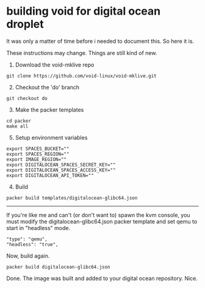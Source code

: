 # building void for digital ocean droplet

It was only a matter of time before i needed to document this. So here it is.

These instructions may change. Things are still kind of new. 

1. Download the void-mklive repo
```
git clone https://github.com/void-linux/void-mklive.git
```

2. Checkout the 'do' branch
```
git checkout do 
```

3. Make the packer templates
```
cd packer
make all
```

5. Setup environment variables
```
export SPACES_BUCKET=""
export SPACES_REGION=""
export IMAGE_REGION=""
export DIGITALOCEAN_SPACES_SECRET_KEY=""
export DIGITALOCEAN_SPACES_ACCESS_KEY=""
export DIGITALOCEAN_API_TOKEN=""
```

4. Build
```
packer build templates/digitalocean-glibc64.json
```

---

If you're like me and can't (or don't want to) spawn the kvm console, you must modify the digitalocean-glibc64.json packer template and set qemu to start in "headless" mode. 
```
"type": "qemu",
"headless": "true",
```

Now, build again.  
```
packer build digitalocean-glibc64.json
```

Done. The image was built and added to your digital ocean repository. Nice. 


